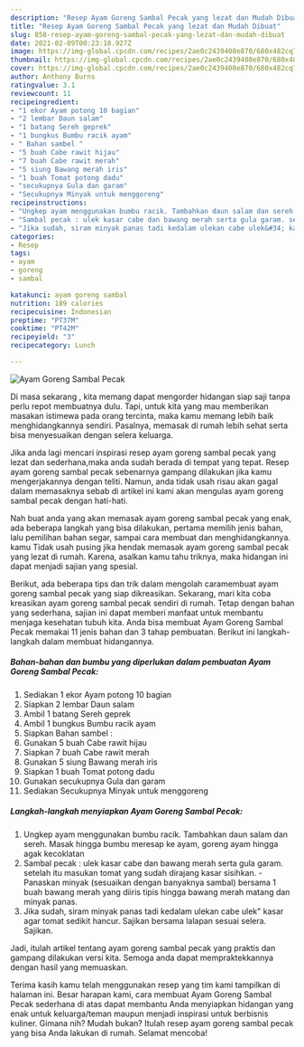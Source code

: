 ```yaml
---
description: "Resep Ayam Goreng Sambal Pecak yang lezat dan Mudah Dibuat"
title: "Resep Ayam Goreng Sambal Pecak yang lezat dan Mudah Dibuat"
slug: 858-resep-ayam-goreng-sambal-pecak-yang-lezat-dan-mudah-dibuat
date: 2021-02-09T00:23:18.927Z
image: https://img-global.cpcdn.com/recipes/2ae0c2439408e870/680x482cq70/ayam-goreng-sambal-pecak-foto-resep-utama.jpg
thumbnail: https://img-global.cpcdn.com/recipes/2ae0c2439408e870/680x482cq70/ayam-goreng-sambal-pecak-foto-resep-utama.jpg
cover: https://img-global.cpcdn.com/recipes/2ae0c2439408e870/680x482cq70/ayam-goreng-sambal-pecak-foto-resep-utama.jpg
author: Anthony Burns
ratingvalue: 3.1
reviewcount: 11
recipeingredient:
- "1 ekor Ayam potong 10 bagian"
- "2 lembar Daun salam"
- "1 batang Sereh geprek"
- "1 bungkus Bumbu racik ayam"
- " Bahan sambel "
- "5 buah Cabe rawit hijau"
- "7 buah Cabe rawit merah"
- "5 siung Bawang merah iris"
- "1 buah Tomat potong dadu"
- "secukupnya Gula dan garam"
- "Secukupnya Minyak untuk menggoreng"
recipeinstructions:
- "Ungkep ayam menggunakan bumbu racik. Tambahkan daun salam dan sereh. Masak hingga bumbu meresap ke ayam, goreng ayam hingga agak kecoklatan"
- "Sambal pecak : ulek kasar cabe dan bawang merah serta gula garam. setelah itu masukan tomat yang sudah dirajang kasar sisihkan. Panaskan minyak (sesuaikan dengan banyaknya sambal) bersama 1 buah bawang merah yang diiris tipis hingga bawang merah matang dan minyak panas."
- "Jika sudah, siram minyak panas tadi kedalam ulekan cabe ulek&#34; kasar agar tomat sedikit hancur. Sajikan bersama lalapan sesuai selera. Sajikan."
categories:
- Resep
tags:
- ayam
- goreng
- sambal

katakunci: ayam goreng sambal 
nutrition: 189 calories
recipecuisine: Indonesian
preptime: "PT37M"
cooktime: "PT42M"
recipeyield: "3"
recipecategory: Lunch

---
```



![Ayam Goreng Sambal Pecak](https://img-global.cpcdn.com/recipes/2ae0c2439408e870/680x482cq70/ayam-goreng-sambal-pecak-foto-resep-utama.jpg)

Di masa  sekarang , kita memang dapat mengorder hidangan siap saji tanpa perlu repot membuatnya dulu. Tapi, untuk kita yang mau memberikan masakan istimewa pada orang tercinta, maka kamu memang lebih baik menghidangkannya sendiri. Pasalnya, memasak di rumah lebih sehat serta bisa menyesuaikan dengan selera keluarga.

Jika anda lagi mencari inspirasi resep ayam goreng sambal pecak yang lezat dan sederhana,maka anda sudah berada di tempat yang tepat. Resep ayam goreng sambal pecak  sebenarnya gampang dilakukan jika kamu mengerjakannya dengan teliti. Namun, anda tidak usah risau akan gagal dalam memasaknya 
sebab di artikel ini kami akan mengulas ayam goreng sambal pecak dengan hati-hati.  



Nah buat anda yang akan memasak ayam goreng sambal pecak yang enak, ada beberapa langkah yang bisa dilakukan, pertama memilih jenis bahan, lalu pemilihan bahan segar, sampai cara membuat dan menghidangkannya. kamu Tidak usah pusing jika hendak memasak ayam goreng sambal pecak yang lezat di rumah. Karena, asalkan kamu  tahu triknya, maka hidangan ini dapat menjadi sajian yang spesial.

Berikut, ada beberapa tips dan trik dalam mengolah caramembuat ayam goreng sambal pecak yang siap dikreasikan. Sekarang, mari kita coba kreasikan ayam goreng sambal pecak sendiri di rumah. Tetap dengan bahan yang sederhana, sajian ini dapat memberi manfaat untuk membantu menjaga kesehatan tubuh kita. Anda bisa membuat Ayam Goreng Sambal Pecak memakai 11 jenis bahan dan 3 tahap pembuatan. Berikut ini langkah-langkah dalam membuat hidangannya.

<!--inarticleads1-->

##### Bahan-bahan dan bumbu yang diperlukan dalam pembuatan Ayam Goreng Sambal Pecak:

1. Sediakan 1 ekor Ayam potong 10 bagian
1. Siapkan 2 lembar Daun salam
1. Ambil 1 batang Sereh geprek
1. Ambil 1 bungkus Bumbu racik ayam
1. Siapkan  Bahan sambel :
1. Gunakan 5 buah Cabe rawit hijau
1. Siapkan 7 buah Cabe rawit merah
1. Gunakan 5 siung Bawang merah iris
1. Siapkan 1 buah Tomat potong dadu
1. Gunakan secukupnya Gula dan garam
1. Sediakan Secukupnya Minyak untuk menggoreng




<!--inarticleads2-->

##### Langkah-langkah menyiapkan Ayam Goreng Sambal Pecak:

1. Ungkep ayam menggunakan bumbu racik. Tambahkan daun salam dan sereh. Masak hingga bumbu meresap ke ayam, goreng ayam hingga agak kecoklatan
1. Sambal pecak : ulek kasar cabe dan bawang merah serta gula garam. setelah itu masukan tomat yang sudah dirajang kasar sisihkan. - Panaskan minyak (sesuaikan dengan banyaknya sambal) bersama 1 buah bawang merah yang diiris tipis hingga bawang merah matang dan minyak panas.
1. Jika sudah, siram minyak panas tadi kedalam ulekan cabe ulek&#34; kasar agar tomat sedikit hancur. Sajikan bersama lalapan sesuai selera. Sajikan.




Jadi, itulah artikel tentang  ayam goreng sambal pecak  yang praktis dan gampang dilakukan versi kita. Semoga anda dapat mempraktekkannya dengan hasil yang memuaskan. 

Terima kasih kamu telah menggunakan resep yang tim kami tampilkan di halaman ini. Besar harapan kami, cara membuat  Ayam Goreng Sambal Pecak sederhana di atas dapat membantu Anda menyiapkan hidangan yang enak untuk keluarga/teman maupun menjadi inspirasi untuk berbisnis kuliner. Gimana nih? Mudah bukan? Itulah resep ayam goreng sambal pecak yang bisa Anda lakukan di rumah. Selamat mencoba!

